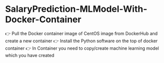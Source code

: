 # SalaryPrediction-MLModel-With-Docker-Container
👉 Pull the Docker container image of CentOS image from DockerHub and create a new container 
👉 Install the Python software on the top of docker container 
👉 In Container you need to copy/create machine learning model which you have created  
